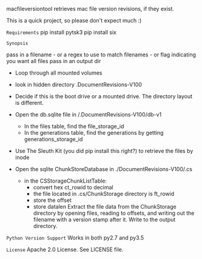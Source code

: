 macfileversiontool retrieves mac file version revisions, if they exist.

This is a quick project, so please don't expect much :)

``Requirements``
pip install pytsk3
pip install six


``Synopsis``

pass in a filename 
    - or a regex to use to match filenames 
    - or flag indicating you want all files
pass in an output dir

* Loop through all mounted volumes
* look in hidden directory .DocumentRevisions-V100
* Decide if this is the boot drive or a mounted drive. The directory layout is different.
* Open the db.sqlite file in /.DocumentRevisions-V100/db-v1
    * In the files table, find the file_storage_id
    * In the generations table, find the generations by getting generations_storage_id
* Use The Sleuth Kit (you did pip install this right?) to retrieve the files by inode

* Open the sqlite ChunkStoreDatabase in ./DocumentRevisions-V100/.cs
    * in the CSStorageChunkListTable:
        * convert hex ct_rowid to decimal
        * the file located in .cs/ChunkStorage directory is ft_rowid
        * store the offset
        * store datalen
Extract the file data from the ChunkStorage directory by opening files, reading to offsets, and writing out the filename with a version stamp after it. Write to the output directory.



   
    
``Python Version Support``
Works in both py2.7 and py3.5

``License``
Apache 2.0 License. See LICENSE file.

